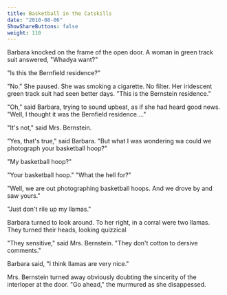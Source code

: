 ```yaml
---
title: Basketball in the Catskills
date: "2010-08-06"
ShowShareButtons: false
weight: 110
---
```


Barbara knocked on the frame of the open door. A woman in green track suit answered, "Whadya want?"

"Is this the Bernfield residence?"

"No." She paused. She was smoking a cigarette. No filter. Her iridescent green track suit had seen better days. "This is the Bernstein residence."

"Oh," said Barbara, trying to sound upbeat, as if she had heard good news. "Well, I thought it was the Bernfield residence...."

"It's not," said Mrs. Bernstein.

"Yes, that's true," said Barbara. "But what I was wondering wa could we photograph your basketball hoop?"

"My basketball hoop?" 

"Your basketball hoop." "What the hell for?" 

"Well, we are out photographing basketball hoops. And we drove by and saw yours." 

"Just don't rile up my llamas." 

Barbara turned to look around. To her right, in a corral were two llamas. They turned their heads, looking quizzical 

"They sensitive," said Mrs. Bernstein. "They don't cotton to dersive comments."

Barbara said, "I think llamas are very nice." 

Mrs. Bernstein turned away obviously doubting the sincerity of the interloper at the door. "Go ahead," the murmured as she disappessed.